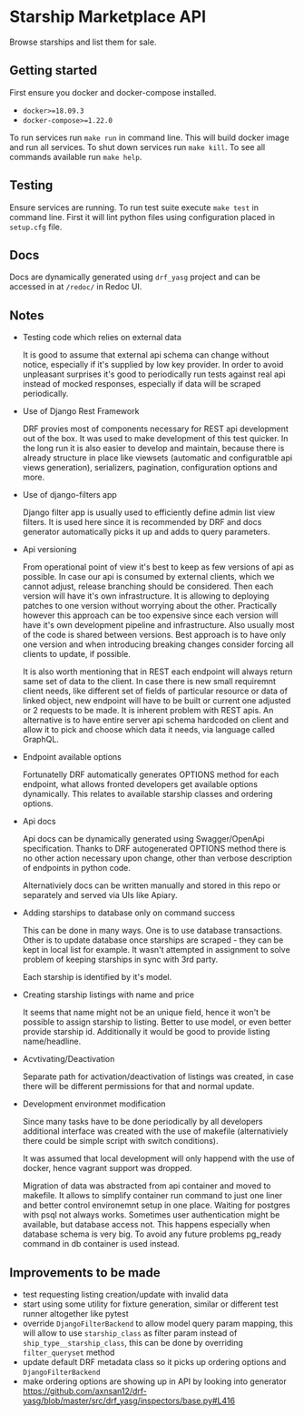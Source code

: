 # Starship Marketplace API

Browse starships and list them for sale.

## Getting started

First ensure you docker and docker-compose installed.

* `docker>=18.09.3`
* `docker-compose>=1.22.0`

To run services run `make run` in command line. This will build docker image
and run all services. To shut down services run `make kill`. To see all commands
available run `make help`.

## Testing

Ensure services are running. To run test suite execute `make test` in command
line. First it will lint python files using configuration placed in `setup.cfg`
file.

## Docs

Docs are dynamically generated using `drf_yasg` project and can be accessed in
at `/redoc/` in Redoc UI.

## Notes

* Testing code which relies on external data

    It is good to assume that external api schema can change without notice,
    especially if it's supplied by low key provider. In order to avoid
    unpleasant surprises it's good to periodically run tests against real api
    instead of mocked responses, especially if data will be scraped
    periodically.

* Use of Django Rest Framework

    DRF provies most of components necessary for REST api development out of the
    box. It was used to make development of this test quicker. In the long run
    it is also easier to develop and maintain, because there is already
    structure in place like viewsets (automatic and configuratble api views
    generation), serializers, pagination, configuration options and more.

* Use of django-filters app

    Django filter app is usually used to efficiently define admin list view
    filters. It is used here since it is recommended by DRF and docs generator
    automatically picks it up and adds to query parameters.

* Api versioning

    From operational point of view it's best to keep as few versions of api as
    possible. In case our api is consumed by external clients, which we cannot
    adjust, release branching should be considered. Then each version will have
    it's own infrastructure. It is allowing to deploying patches to one version
    without worrying about the other. Practically however this approach can be
    too expensive since each version will have it's own development pipeline and
    infrastructure. Also usually most of the code is shared between versions.
    Best approach is to have only one version and when introducing breaking
    changes consider forcing all clients to update, if possible.

    It is also worth mentioning that in REST each endpoint will always return
    same set of data to the client. In case there is new small requiremnt client
    needs, like different set of fields of particular resource or data of linked
    object, new endpoint will have to be built or current one adjusted or 2
    requests to be made. It is inherent problem with REST apis. An alternative
    is to have entire server api schema hardcoded on client and allow it to pick
    and choose which data it needs, via language called GraphQL.

* Endpoint available options

    Fortunatelly DRF automatically generates OPTIONS method for each endpoint,
    what allows fronted developers get available options dynamically. This
    relates to available starship classes and ordering options.

* Api docs

    Api docs can be dynamically generated using Swagger/OpenApi specification.
    Thanks to DRF autogenerated OPTIONS method there is no other action
    necessary upon change, other than verbose description of endpoints in python
    code.

    Alternativiely docs can be written manually and stored in this repo or
    separately and served via UIs like Apiary.

* Adding starships to database only on command success

    This can be done in many ways. One is to use database transactions. Other
    is to update database once starships are scraped - they can be kept in local
    list for example. It wasn't attempted in assignment to solve problem of
    keeping starships in sync with 3rd party.

    Each starship is identified by it's model.

* Creating starship listings with name and price

    It seems that name might not be an unique field, hence it won't be possible
    to assign starship to listing. Better to use model, or even better provide
    starship id. Additionally it would be good to provide listing name/headline.

* Acvtivating/Deactivation

    Separate path for activation/deactivation of listings was created, in case
    there will be different permissions for that and normal update.

* Development environmet modification

    Since many tasks have to be done periodically by all developers additional
    interface was created with the use of makefile (alternativiely there could
    be simple script with switch conditions).

    It was assumed that local development will only happend with the use of
    docker, hence vagrant support was dropped.

    Migration of data was abstracted from api container and moved to makefile.
    It allows to simplify container run command to just one liner and better
    control environemnt setup in one place. Waiting for postgres with psql not
    always works. Sometimes user authentication might be available, but database
    access not. This happens especially when database schema is very big. To
    avoid any future problems pg_ready command in db container is used instead.

## Improvements to be made

* test requesting listing creation/update with invalid data
* start using some utility for fixture generation, similar or different test
  runner altogether like pytest
* override `DjangoFilterBackend` to allow model query param mapping, this will
  allow to use `starship_class` as filter param instead of
  `ship_type__starship_class`, this can be done by overriding `filter_queryset`
  method
* update default DRF metadata class so it picks up ordering options and
  `DjangoFilterBackend`
* make ordering options are showing up in API by looking into generator
  https://github.com/axnsan12/drf-yasg/blob/master/src/drf_yasg/inspectors/base.py#L416
